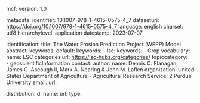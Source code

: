 mcf:
    version: 1.0

metadata:
  identifier: 10.1007-978-1-4615-0575-4_7
  dataseturi: https://doi.org/10.1007/978-1-4615-0575-4_7
  language: english
  charset: utf8
  hierarchylevel: application
  datestamp: 2023-07-07

identification:
  title: The Water Erosion Prediction Project (WEPP) Model
  abstract:
  keywords:
    default:
      keywords: 
      - 
    lsc:
      keywords:
      - Crop
      vocabulary:
        name: LSC categories
        url: https://lsc-hubs.org/categories/
  topiccategory:  
    - geoscientificInformation
contact:
  author: 
    name: Dennis C. Flanagan, James C. Ascough II, Mark A. Nearing & John M. Laflen 
    organization:  United States Department of Agriculture - Agricultural Research Service; 2 Purdue University
    email:
    url: 

distribution:
  d:
    name: 
    url: 
    type: 



